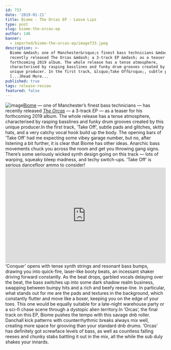 ```yaml
---
id: 733
date: '2019-01-21'
title: Biome - The Orcas EP - Loose Lips
type: post
slug: biome-the-orcas-ep
author: 146
banner:
  - imported/biome-the-orcas-ep/image733.jpeg
description: >-
  Biome &mdash; one of Manchester&rsquo;s finest bass technicians &mdash; has
  recently released The Orcas &mdash; a 3-track EP &mdash; as a teaser for his
  forthcoming 2019 album. The whole release has a tense atmosphere,
  characterised by rasping basslines and funky drum grooves created by this
  unique producer. In the first track, &lsquo;Take Off&rsquo;, subtle pads
  [...]Read More...
published: true
tags: release-review
featured: false
---
```

![image](../imported/biome-the-orcas-ep/image733.jpeg)[Biome](http://www.bandcamp.com/biome) — one of Manchester’s finest bass technicians — has recently released [_The Orcas_](https://biome.bandcamp.com/album/the-orcas) — a 3-track EP — as a teaser for his forthcoming 2019 album. The whole release has a tense atmosphere, characterised by rasping basslines and funky drum grooves created by this unique producer.In the first track, ‘Take Off’, subtle pads and glitches, skitty hats, and a very catchy vocal hook build up the body. The opening bars of ‘Take Off’ had me expecting some vibey garage number, but no, after listening a bit further, it is clear that Biome has other ideas. Anarchic bass movements chuck you across the room and get you throwing gang signs. There’s some seriously wicked synth design going on this track — lots of warping, squeaky bleep madness, and techy switch-ups. ‘Take Off’ is serious dancefloor ammo to consider!<iframe width='100%' height='300' scrolling='no' frameborder='no' allow='autoplay' src='https://bandcamp.com/EmbeddedPlayer/album=1504383449/size=large/bgcol=ffffff/linkcol=0687f5/tracklist=false/artwork=small/transparent=true/'></iframe>‘Conquer’ opens with tense synth strings and resonant bass bumps, drawing you into quick-fire, laser-like booty beats, an incessant shaker driving forward constantly. As the beat drops, garbled vocals delaying over the beat, the bass switches up into some dark shadow realm business, swapping between bumpy hits and a rich and beefy reese-line. In particular, what stands out for me are the pads and textures in the background, which constantly flutter and move like a boxer, keeping you on the edge of your toes. This one would be equally suitable for a late-night warehouse party or a sci-fi chase scene through a dystopic alien territory.In ‘Orcas’, the final track on this EP, Biome pushes the tempo with this savage dnb roller. Danchall kick patterns with counterrhythmic breaks always mix well, creating more space for grooving than your standard dnb drums. ‘Orcas’ has definitely got screwface levels of bass, as well as countless falling reeses and chunky stabs battling it out in the mix, all the while the sub duly shakes your innards.